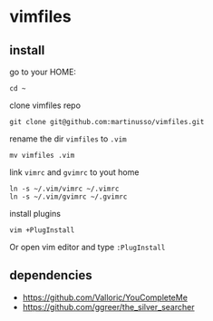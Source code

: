 # vimfiles

## install

go to your HOME:

```
cd ~
```

clone vimfiles repo

```
git clone git@github.com:martinusso/vimfiles.git
```

rename the dir `vimfiles` to `.vim`

```
mv vimfiles .vim
```

link `vimrc` and `gvimrc` to yout home

```
ln -s ~/.vim/vimrc ~/.vimrc
ln -s ~/.vim/gvimrc ~/.gvimrc
```

install plugins

```
vim +PlugInstall
```

Or open vim editor and type `:PlugInstall`

## dependencies

- https://github.com/Valloric/YouCompleteMe
- https://github.com/ggreer/the_silver_searcher
